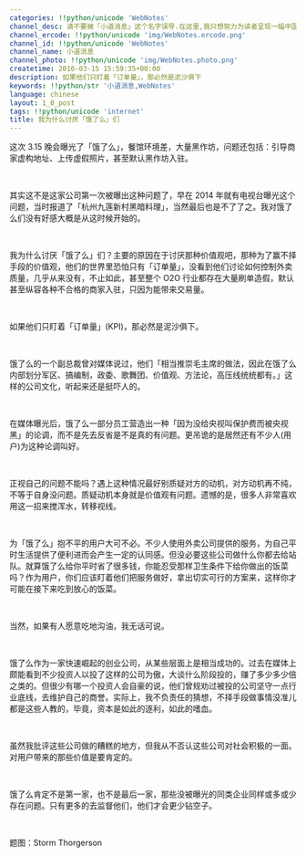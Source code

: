 ```yaml
---
categories: !!python/unicode 'WebNotes'
channel_desc: 请不要被「小道消息」这个名字误导.在这里,我只想努力为读者呈现一幅中国互联网的清明上河图.
channel_ercode: !!python/unicode 'img/WebNotes.ercode.png'
channel_id: !!python/unicode 'WebNotes'
channel_name: 小道消息
channel_photo: !!python/unicode 'img/WebNotes.photo.png'
createtime: 2016-03-15 15:59:35+00:00
description: 如果他们只盯着「订单量」，那必然是泥沙俱下
keywords: !!python/str '小道消息,WebNotes'
language: chinese
layout: 1_0_post
tags: !!python/unicode 'internet'
title: 我为什么讨厌「饿了么」们
---
```

<div class="rich_media_content" id="js_content">
<p>
         这次 3.15 晚会曝光了「饿了么」，餐馆环境差，大量黑作坊，问题还包括：引导商家虚构地址、上传虚假照片，甚至默认黑作坊入驻。
        </p>
<p>
<br/>
</p>
<p>
         其实这不是这家公司第一次被曝出这种问题了，早在 2014 年就有电视台曝光这个问题，当时报道了「杭州九莲新村黑暗料理」，当然最后也是不了了之。我对饿了么们没有好感大概是从这时候开始的。
        </p>
<p>
<br/>
</p>
<p>
         我为什么讨厌「饿了么」们？主要的原因在于讨厌那种价值观吧，那种为了赢不择手段的价值观，他们的世界里恐怕只有「订单量」，没看到他们讨论如何控制外卖质量，几乎从来没有，不止如此，甚至整个 O2O 行业都存在大量刷单造假，默认甚至纵容各种不合格的商家入驻，只因为能带来交易量。
        </p>
<p>
<br/>
</p>
<p>
         如果他们只盯着「订单量」(KPI)，那必然是泥沙俱下。
        </p>
<p>
<br/>
</p>
<p>
         饿了么的一个副总裁曾对媒体说过，他们「相当推崇毛主席的做法，因此在饿了么内部划分军区、搞编制，政委、歌舞团、价值观、方法论，高压线统统都有。」这样的公司文化，听起来还是挺吓人的。
        </p>
<p>
<br/>
</p>
<p>
         在媒体曝光后，饿了么一部分员工营造出一种「因为没给央视叫保护费而被央视黑」的论调，而不是先去反省是不是真的有问题。更吊诡的是居然还有不少人(用户)为这种论调叫好。
        </p>
<p>
<br/>
</p>
<p>
         正视自己的问题不能吗？遇上这种情况最好别质疑对方的动机，对方动机再不纯，不等于自身没问题。质疑动机本身就是价值观有问题。遗憾的是，很多人非常喜欢用这一招来搅浑水，转移视线。
        </p>
<p>
<br/>
</p>
<p>
         为「饿了么」抱不平的用户大可不必。不少人使用外卖公司提供的服务，为自己平时生活提供了便利进而会产生一定的认同感。但没必要这些公司做什么你都去给站队。就算饿了么给你平时省了很多钱，你能忍受那样卫生条件下给你做出的饭菜吗？作为用户，你们应该盯着他们把服务做好，拿出切实可行的方案来，这样你才可能在接下来吃到放心的饭菜。
        </p>
<p>
<br/>
</p>
<p>
         当然，如果有人愿意吃地沟油，我无话可说。
        </p>
<p>
<br/>
</p>
<p>
         饿了么作为一家快速崛起的创业公司，从某些层面上是相当成功的。过去在媒体上颇能看到不少投资人以投了这样的公司为傲，大谈什么阶段投的，赚了多少多少倍之类的。但很少有哪一个投资人会自豪的说，他们曾规劝过被投的公司坚守一点行业底线，去维护自己的商誉。实际上，我不负责任的猜想，不择手段做事情没准儿都是这些人教的，毕竟，资本是如此的逐利，如此的嗜血。
        </p>
<p>
<br/>
</p>
<p>
         虽然我批评这些公司做的糟糕的地方，但我从不否认这些公司对社会积极的一面。对用户带来的那些价值是要肯定的。
        </p>
<p>
<br/>
</p>
<p>
         饿了么肯定不是第一家，也不是最后一家，那些没被曝光的同类企业同样或多或少存在问题。只有更多的去监督他们，他们才会更少钻空子。
        </p>
<p>
<br/>
</p>
<p>
         题图：Storm Thorgerson
        </p>
</div>